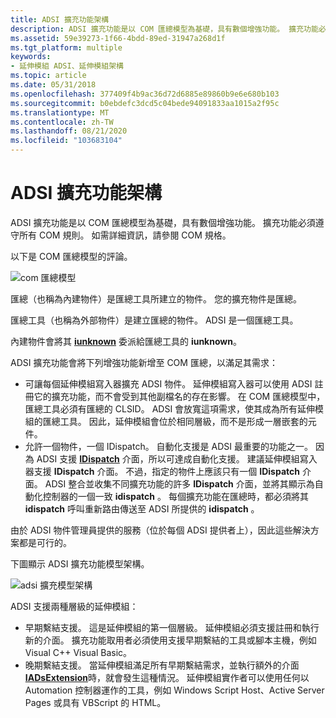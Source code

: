 ```yaml
---
title: ADSI 擴充功能架構
description: ADSI 擴充功能是以 COM 匯總模型為基礎，具有數個增強功能。 擴充功能必須遵守所有 COM 規則。 如需詳細資訊，請參閱 COM 規格。
ms.assetid: 59e39273-1f66-4bdd-89ed-31947a268d1f
ms.tgt_platform: multiple
keywords:
- 延伸模組 ADSI、延伸模組架構
ms.topic: article
ms.date: 05/31/2018
ms.openlocfilehash: 377409f4b9ac36d72d6885e89860b9e6e680b103
ms.sourcegitcommit: b0ebdefc3dcd5c04bede94091833aa1015a2f95c
ms.translationtype: MT
ms.contentlocale: zh-TW
ms.lasthandoff: 08/21/2020
ms.locfileid: "103683104"
---
```

# <a name="adsi-extension-architecture"></a>ADSI 擴充功能架構

ADSI 擴充功能是以 COM 匯總模型為基礎，具有數個增強功能。 擴充功能必須遵守所有 COM 規則。 如需詳細資訊，請參閱 COM 規格。

以下是 COM 匯總模型的評論。

![com 匯總模型](images/comagmod.png)

匯總（也稱為內建物件）是匯總工具所建立的物件。 您的擴充物件是匯總。

匯總工具（也稱為外部物件）是建立匯總的物件。 ADSI 是一個匯總工具。

內建物件會將其 [**iunknown**](/windows/win32/api/unknwn/nn-unknwn-iunknown) 委派給匯總工具的 **iunknown**。

ADSI 擴充功能會將下列增強功能新增至 COM 匯總，以滿足其需求：

-   可讓每個延伸模組寫入器擴充 ADSI 物件。 延伸模組寫入器可以使用 ADSI 註冊它的擴充功能，而不會受到其他副檔名的存在影響。 在 COM 匯總模型中，匯總工具必須有匯總的 CLSID。 ADSI 會放寬這項需求，使其成為所有延伸模組的匯總工具。 因此，延伸模組會位於相同層級，而不是形成一層嵌套的元件。
-   允許一個物件，一個 IDispatch。 自動化支援是 ADSI 最重要的功能之一。 因為 ADSI 支援 [**IDispatch**](/windows/win32/api/oaidl/nn-oaidl-idispatch) 介面，所以可達成自動化支援。 建議延伸模組寫入器支援 **IDispatch** 介面。 不過，指定的物件上應該只有一個 **IDispatch** 介面。 ADSI 整合並收集不同擴充功能的許多 **IDispatch** 介面，並將其顯示為自動化控制器的一個一致 **idispatch** 。 每個擴充功能在匯總時，都必須將其 **idispatch** 呼叫重新路由傳送至 ADSI 所提供的 **idispatch** 。

由於 ADSI 物件管理員提供的服務（位於每個 ADSI 提供者上），因此這些解決方案都是可行的。

下圖顯示 ADSI 擴充功能模型架構。

![adsi 擴充模型架構](images/adsiexmo.png)

ADSI 支援兩種層級的延伸模組：

-   早期繫結支援。 這是延伸模組的第一個層級。 延伸模組必須支援註冊和執行新的介面。 擴充功能取用者必須使用支援早期繫結的工具或腳本主機，例如 Visual C++ Visual Basic。
-   晚期繫結支援。 當延伸模組滿足所有早期繫結需求，並執行額外的介面 [**IADsExtension**](/windows/desktop/api/Iads/nn-iads-iadsextension)時，就會發生這種情況。 延伸模組實作者可以使用任何以 Automation 控制器運作的工具，例如 Windows Script Host、Active Server Pages 或具有 VBScript 的 HTML。

 

 
